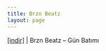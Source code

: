 ```yaml
---
title: Brzn Beatz
layout: page
---
```


<a href="https://cloud.mail.ru/public/06ccc20dc22f/BRZN%20Beatz%20-%20G%C3%BCn%20Bat%C4%B1m%C4%B1" target="_blank">[indir]</a> | Brzn Beatz &#8211; Gün Batımı